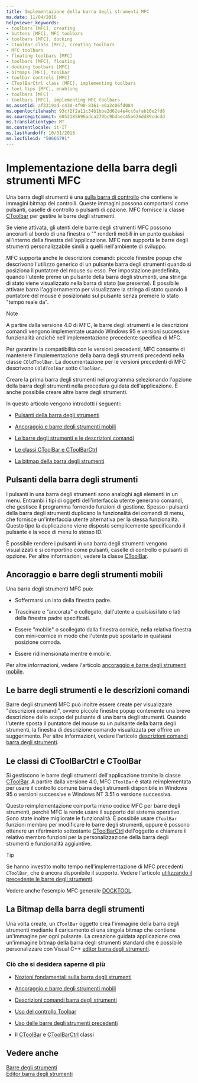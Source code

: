 ```yaml
---
title: Implementazione della barra degli strumenti MFC
ms.date: 11/04/2016
helpviewer_keywords:
- toolbars [MFC], creating
- buttons [MFC], MFC toolbars
- toolbars [MFC], docking
- CToolBar class [MFC], creating toolbars
- MFC toolbars
- floating toolbars [MFC]
- toolbars [MFC], floating
- docking toolbars [MFC]
- bitmaps [MFC], toolbar
- toolbar controls [MFC]
- CToolBarCtrl class [MFC], implementing toolbars
- tool tips [MFC], enabling
- toolbars [MFC]
- toolbars [MFC], implementing MFC toolbars
ms.assetid: af3319ad-c430-4f90-8361-e6a2c06fd084
ms.openlocfilehash: 93cf2f2a11c34b1bbe2d62e4e4cc6afab16e2fd8
ms.sourcegitcommit: 6052185696adca270bc9bdbec45a626dd89cdcdd
ms.translationtype: MT
ms.contentlocale: it-IT
ms.lasthandoff: 10/31/2018
ms.locfileid: "50666791"
---
```

# <a name="mfc-toolbar-implementation"></a>Implementazione della barra degli strumenti MFC

Una barra degli strumenti è una [sulla barra di controllo](../mfc/control-bars.md) che contiene le immagini bitmap dei controlli. Queste immagini possono comportarsi come pulsanti, caselle di controllo o pulsanti di opzione. MFC fornisce la classe [CToolbar](../mfc/reference/ctoolbar-class.md) per gestire le barre degli strumenti.

Se viene attivata, gli utenti delle barre degli strumenti MFC possono ancorarli al bordo di una finestra o "" renderli mobili in un punto qualsiasi all'interno della finestra dell'applicazione. MFC non supporta le barre degli strumenti personalizzabile simili a quelli nell'ambiente di sviluppo.

MFC supporta anche le descrizioni comandi: piccole finestre popup che descrivono l'utilizzo generico di un pulsante barra degli strumenti quando si posiziona il puntatore del mouse su esso. Per impostazione predefinita, quando l'utente preme un pulsante della barra degli strumenti, una stringa di stato viene visualizzato nella barra di stato (se presente). È possibile attivare barra l'aggiornamento per visualizzare la stringa di stato quando il puntatore del mouse è posizionato sul pulsante senza premere lo stato "tempo reale da".

> [!NOTE]
>  A partire dalla versione 4.0 di MFC, le barre degli strumenti e le descrizioni comandi vengono implementate usando Windows 95 e versioni successive funzionalità anziché nell'implementazione precedente specifica di MFC.

Per garantire la compatibilità con le versioni precedenti, MFC consente di mantenere l'implementazione della barra degli strumenti precedenti nella classe `COldToolBar`. La documentazione per le versioni precedenti di MFC descrivono `COldToolBar` sotto `CToolBar`.

Creare la prima barra degli strumenti nel programma selezionando l'opzione della barra degli strumenti nella procedura guidata dell'applicazione. È anche possibile creare altre barre degli strumenti.

In questo articolo vengono introdotti i seguenti:

- [Pulsanti della barra degli strumenti](#_core_toolbar_buttons)

- [Ancoraggio e barre degli strumenti mobili](#_core_docking_and_floating_toolbars)

- [Le barre degli strumenti e le descrizioni comandi](#_core_toolbars_and_tool_tips)

- [Le classi CToolBar e CToolBarCtrl](#_core_the_ctoolbar_and_ctoolbarctrl_classes)

- [La bitmap della barra degli strumenti](#_core_the_toolbar_bitmap)

##  <a name="_core_toolbar_buttons"></a> Pulsanti della barra degli strumenti

I pulsanti in una barra degli strumenti sono analoghi agli elementi in un menu. Entrambi i tipi di oggetti dell'interfaccia utente generano comandi, che gestisce il programma fornendo funzioni di gestione. Spesso i pulsanti della barra degli strumenti duplicano la funzionalità dei comandi di menu, che fornisce un'interfaccia utente alternativa per la stessa funzionalità. Questo tipo la duplicazione viene disposto semplicemente specificando il pulsante e la voce di menu lo stesso ID.

È possibile rendere i pulsanti in una barra degli strumenti vengono visualizzati e si comportino come pulsanti, caselle di controllo o pulsanti di opzione. Per altre informazioni, vedere la classe [CToolBar](../mfc/reference/ctoolbar-class.md).

##  <a name="_core_docking_and_floating_toolbars"></a> Ancoraggio e barre degli strumenti mobili

Una barra degli strumenti MFC può:

- Soffermarsi un lato della finestra padre.

- Trascinare e "ancorata" o collegato, dall'utente a qualsiasi lato o lati della finestra padre specificati.

- Essere "mobile" o scollegato dalla finestra cornice, nella relativa finestra con mini-cornice in modo che l'utente può spostarlo in qualsiasi posizione comoda.

- Essere ridimensionata mentre è mobile.

Per altre informazioni, vedere l'articolo [ancoraggio e barre degli strumenti mobile](../mfc/docking-and-floating-toolbars.md).

##  <a name="_core_toolbars_and_tool_tips"></a> Le barre degli strumenti e le descrizioni comandi

Barre degli strumenti MFC può inoltre essere create per visualizzare "descrizioni comandi", ovvero piccole finestre popup contenente una breve descrizione dello scopo del pulsante di una barra degli strumenti. Quando l'utente sposta il puntatore del mouse su un pulsante della barra degli strumenti, la finestra di descrizione comando visualizzata per offrire un suggerimento. Per altre informazioni, vedere l'articolo [descrizioni comandi barra degli strumenti](../mfc/toolbar-tool-tips.md).

##  <a name="_core_the_ctoolbar_and_ctoolbarctrl_classes"></a> Le classi di CToolBarCtrl e CToolBar

Si gestiscono le barre degli strumenti dell'applicazione tramite la classe [CToolBar](../mfc/reference/ctoolbar-class.md). A partire dalla versione 4.0, MFC `CToolBar` è stata reimplementata per usare il controllo comune barra degli strumenti disponibile in Windows 95 o versioni successive e Windows NT 3.51 o versione successiva.

Questo reimplementazione comporta meno codice MFC per barre degli strumenti, perché MFC la rende usare il supporto del sistema operativo. Sono state inoltre migliorate le funzionalità. È possibile usare `CToolBar` funzioni membro per modificare le barre degli strumenti, oppure è possono ottenere un riferimento sottostante [CToolBarCtrl](../mfc/reference/ctoolbarctrl-class.md) dell'oggetto e chiamare il relativo membro funzioni per la personalizzazione della barra degli strumenti e funzionalità aggiuntive.

> [!TIP]
>  Se hanno investito molto tempo nell'implementazione di MFC precedenti `CToolBar`, che è ancora disponibile il supporto. Vedere l'articolo [utilizzando il precedente le barre degli strumenti](../mfc/using-your-old-toolbars.md).

Vedere anche l'esempio MFC generale [DOCKTOOL](../visual-cpp-samples.md).

##  <a name="_core_the_toolbar_bitmap"></a> La Bitmap della barra degli strumenti

Una volta create, un `CToolBar` oggetto crea l'immagine della barra degli strumenti mediante il caricamento di una singola bitmap che contiene un'immagine per ogni pulsante. La creazione guidata applicazione crea un'immagine bitmap della barra degli strumenti standard che è possibile personalizzare con Visual C++ [editor barra degli strumenti](../windows/toolbar-editor.md).

### <a name="what-do-you-want-to-know-more-about"></a>Ciò che si desidera saperne di più

- [Nozioni fondamentali sulla barra degli strumenti](../mfc/toolbar-fundamentals.md)

- [Ancoraggio e barre degli strumenti mobili](../mfc/docking-and-floating-toolbars.md)

- [Descrizioni comandi barra degli strumenti](../mfc/toolbar-tool-tips.md)

- [Uso del controllo Toolbar](../mfc/working-with-the-toolbar-control.md)

- [Uso delle barre degli strumenti precedenti](../mfc/using-your-old-toolbars.md)

- Il [CToolBar](../mfc/reference/ctoolbar-class.md) e [CToolBarCtrl](../mfc/reference/ctoolbarctrl-class.md) classi

## <a name="see-also"></a>Vedere anche

[Barre degli strumenti](../mfc/toolbars.md)<br/>
[Editor barra degli strumenti](../windows/toolbar-editor.md)

